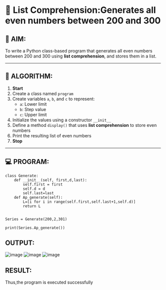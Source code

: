 # 🧾 List Comprehension:Generates all even numbers between 200 and 300
## 🎯 AIM:
To write a Python class-based program that generates all even numbers between 200 and 300 using **list comprehension**, and stores them in a list.

---

## 🧠 ALGORITHM:

1. **Start**
2. Create a class named `program`
3. Create variables `a`, `b`, and `c` to represent:
   - `a`: Lower limit
   - `b`: Step value
   - `c`: Upper limit
4. Initialize the values using a constructor `__init__`
5. Define a method `display()` that uses **list comprehension** to store even numbers
6. Print the resulting list of even numbers
7. **Stop**

---

## 💻 PROGRAM:
```
class Generate:
    def __init__(self, first,d,last):
        self.first = first
        self.d = d
        self.last=last
    def Ap_generate(self):
        L=[i for i in range(self.first,self.last+1,self.d)]
        return L


Series = Generate(200,2,301)

print(Series.Ap_generate())
```

## OUTPUT:
![image](https://github.com/user-attachments/assets/ef53065c-2b1a-48bc-b351-b28cfb16b88d)
![image](https://github.com/user-attachments/assets/ad7f1b9d-ece9-492e-85e5-6556629c9b5f)
![image](https://github.com/user-attachments/assets/383ee3da-e42c-435b-9a17-51e3d28d515e)


## RESULT:
Thus,the program is executed successfully
